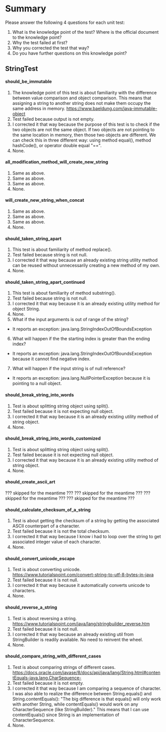 # Summary

Please answer the following 4 questions for each unit test:
1. What is the knowledge point of the test? Where is the official document to the knowledge point?
2. Why the test failed at first?
3. Why you corrected the test that way?
4. Do you have further questions on this knowledge point?

## StringTest
#### should_be_immutable
1. The knowledge point of this test is about familiarity with the difference between value comparison and object comparison.
This means that assigning a string to another string does not make them occupy the same address in memory.
https://www.baeldung.com/java-immutable-object
2. Test failed because output is not empty.
3. I corrected it that way because the purpose of this test is to check if the two objects are not the same object.
If two objects are not pointing to the same location in memory, then those two objects are different.
We can check this in three different way: using method equal(), method hashCode(), or operator double equal "==".
4. None.

#### all_modification_method_will_create_new_string
1. Same as above.
2. Same as above.
3. Same as above.
4. None.

#### will_create_new_string_when_concat
1. Same as above.
2. Same as above.
3. Same as above.
4. None.

#### should_taken_string_apart
1. This test is about familiarity of method replace(). 
2. Test failed because string is not null.
3. I corrected it that way because an already existing string utility method can be reused without unnecessarily creating 
a new method of my own.
4. None.

#### should_taken_string_apart_continued
1. This test is about familiarity of method substring(). 
2. Test failed because string is not null.
3. I corrected it that way because it is an already existing utility method for object String.
4. None.
5. What if the input arguments is out of range of the string?
- It reports an exception: java.lang.StringIndexOutOfBoundsException
6. What will happen if the the starting index is greater than the ending index?
- It reports an exception: java.lang.StringIndexOutOfBoundsException because it cannot find negative index.
7. What will happen if the input string is of null reference?
- It reports an exception: java.lang.NullPointerException because it is pointing to a null object.

#### should_break_string_into_words
1. Test is about splitting string object using split().
2. Test failed because it is not expecting null object.
3. I corrected it that way because it is an already existing utility method of string object.
4. None.

#### should_break_string_into_words_customized
1. Test is about splitting string object using split().
2. Test failed because it is not expecting null object.
3. I corrected it that way because it is an already existing utility method of string object.
4. None.

#### should_create_ascii_art
??? skipped for the meantime ???
??? skipped for the meantime ???
??? skipped for the meantime ???
??? skipped for the meantime ???

#### should_calculate_checksum_of_a_string
1. Test is about getting the checksum of a string by getting the associated ASCII counterpart of a character.
2. Test failed because it is not the total checksum.
3. I corrected it that way because I know i had to loop over the string to get associated integer value of each character.
4. None.

#### should_convert_unicode_escape
1. Test is about converting unicode.
https://www.tutorialspoint.com/convert-string-to-utf-8-bytes-in-java
2. Test failed because it is not null.
3. I corrected it that way because it automatically converts unicode to characters.
4. None.

#### should_reverse_a_string
1. Test is about reversing a string.
https://www.tutorialspoint.com/java/lang/stringbuilder_reverse.htm
2. Test failed because it is not null.
3. I corrected it that way because an already existing util from StringBuilder is readily available. No need to reinvent the wheel.
4. None.

#### should_compare_string_with_different_cases
1. Test is about comparing strings of different cases.
https://docs.oracle.com/javase/8/docs/api/java/lang/String.html#contentEquals-java.lang.CharSequence-
2. Test failed because it is not empty.
3. I corrected it that way because I am comparing a sequence of character.
I was also able to realize the difference between String.equals() and String.contentEquals():
"The big difference is that equals() will only work with another String, while contentEquals() would work on any CharacterSequence (like StringBuilder)."
This means that I can use contentEquals() since String is an implementation of CharacterSequence.
4. None.
